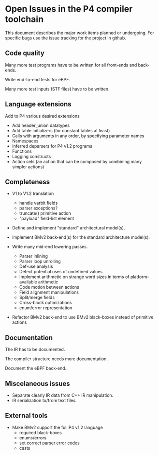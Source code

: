 # Open Issues in the P4 compiler toolchain

This document describes the major work items planned or undergoing.
For specific bugs use the issue tracking for the project in github.

## Code quality

Many more test programs have to be written for all front-ends and back-ends.

Write end-to-end tests for eBPF.

Many more test inputs (STF files) have to be written.

## Language extensions

Add to P4 various desired extensions

* Add header_union datatypes
* Add table initializers (for constant tables at least)
* Calls with arguments in any order, by specifying parameter names
* Namespaces
* Inferred deparsers for P4 v1.2 programs
* Functions
* Logging constructs
* Action sets (an action that can be composed by combining many simpler actions)

## Completeness

* V1 to V1.2 translation
  * handle varbit fields
  * parser exceptions?
  * truncate() primitive action
  * "payload" field-list element

* Define and implement "standard" architectural model(s).

* Implement BMv2 back-end(s) for the standard architecture model(s).

* Write many mid-end lowering passes.
  * Parser inlining
  * Parser loop unrolling
  * Def-use analysis
  * Detect potential uses of undefined values
  * Implement arithmetic on strange word sizes in terms of platform-available arithmetic
  * Code motion between actions
  * Field alignment manipulations
  * Split/merge fields
  * Cross-block optimizations
  * enum/error representation

* Refactor BMv2 back-end to use BMv2 black-boxes instead of primitive
  actions

## Documentation

The IR has to be documented.

The compiler structure needs more documentation.

Document the eBPF back-end.

## Miscelaneous issues

* Separate clearly IR data from C++ IR manipulation.
* IR serialization to/from text files.

## External tools

* Make BMv2 support the full P4 v1.2 language
  * required black-boxes
  * enums/errors
  * set correct parser error codes
  * casts

